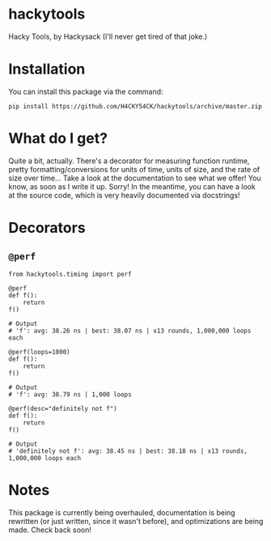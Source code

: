 # hackytools
Hacky Tools, by Hackysack (I'll never get tired of that joke.)

# Installation
You can install this package via the command:

`pip install https://github.com/H4CKY54CK/hackytools/archive/master.zip`

# What do I get?
Quite a bit, actually. There's a decorator for measuring function runtime, pretty formatting/conversions for units of time, units of size, and the rate of size over time... Take a look at the documentation to see what we offer! You know, as soon as I write it up. Sorry! In the meantime, you can have a look at the source code, which is very heavily documented via docstrings!

# Decorators
## `@perf`

```
from hackytools.timing import perf

@perf
def f():
    return
f()

# Output
# 'f': avg: 38.26 ns | best: 38.07 ns | x13 rounds, 1,000,000 loops each

@perf(loops=1000)
def f():
    return
f()

# Output
# 'f': avg: 38.79 ns | 1,000 loops

@perf(desc="definitely not f")
def f():
    return
f()

# Output
# 'definitely not f': avg: 38.45 ns | best: 38.18 ns | x13 rounds, 1,000,000 loops each
```

# Notes
This package is currently being overhauled, documentation is being rewritten (or just written, since it wasn't before), and optimizations are being made. Check back soon!
